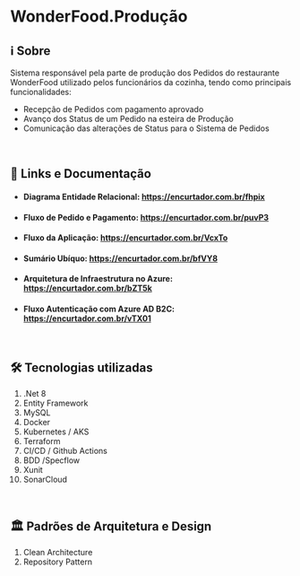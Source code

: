 # WonderFood.Produção

## :information_source: Sobre
Sistema responsável pela parte de produção dos Pedidos do restaurante WonderFood utilizado pelos funcionários da cozinha, tendo como principais funcionalidades:
 - Recepção de Pedidos com pagamento aprovado
- Avanço dos Status de um Pedido na esteira de Produção
- Comunicação das alterações de Status para o Sistema de Pedidos
<br>

## :scroll: Links e Documentação
- #### Diagrama Entidade Relacional: https://encurtador.com.br/fhpix
- #### Fluxo de Pedido e Pagamento: https://encurtador.com.br/puvP3
- #### Fluxo da Aplicação: https://encurtador.com.br/VcxTo
- #### Sumário Ubíquo: https://encurtador.com.br/bfVY8
- #### Arquitetura de Infraestrutura no Azure: https://encurtador.com.br/bZT5k
- #### Fluxo Autenticação com Azure AD B2C: https://encurtador.com.br/vTX01
<br>

## :hammer_and_wrench:  Tecnologias utilizadas

1. .Net 8
2. Entity Framework
3. MySQL
4. Docker
5. Kubernetes / AKS
6. Terraform
7. CI/CD / Github Actions
8. BDD /Specflow
9. Xunit
10. SonarCloud
<br>

## :classical_building:  Padrões de Arquitetura e Design

1. Clean Architecture
4. Repository Pattern
<br>
